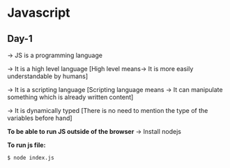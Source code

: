 # Javascript

## Day-1

-> JS is a programming language

-> It is a high level language [High level means-> It is more easily understandable by humans]

-> It is a scripting language [Scripting language means -> It can manipulate something which is already written content]

-> It is dynamically typed [There is no need to mention the type of the variables before hand]

**To be able to run JS outside of the browser** -> Install nodejs

**To run js file:**

```
$ node index.js
```
